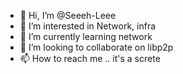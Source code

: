 - 👋 Hi, I’m @Seeeh-Leee
- 👀 I’m interested in Network, infra
- 🌱 I’m currently learning network
- 💞️ I’m looking to collaborate on libp2p
- 📫 How to reach me .. it's a screte

<!---
Seeeh-Leee/Seeeh-Leee is a ✨ special ✨ repository because its `README.md` (this file) appears on your GitHub profile.
You can click the Preview link to take a look at your changes.
--->
